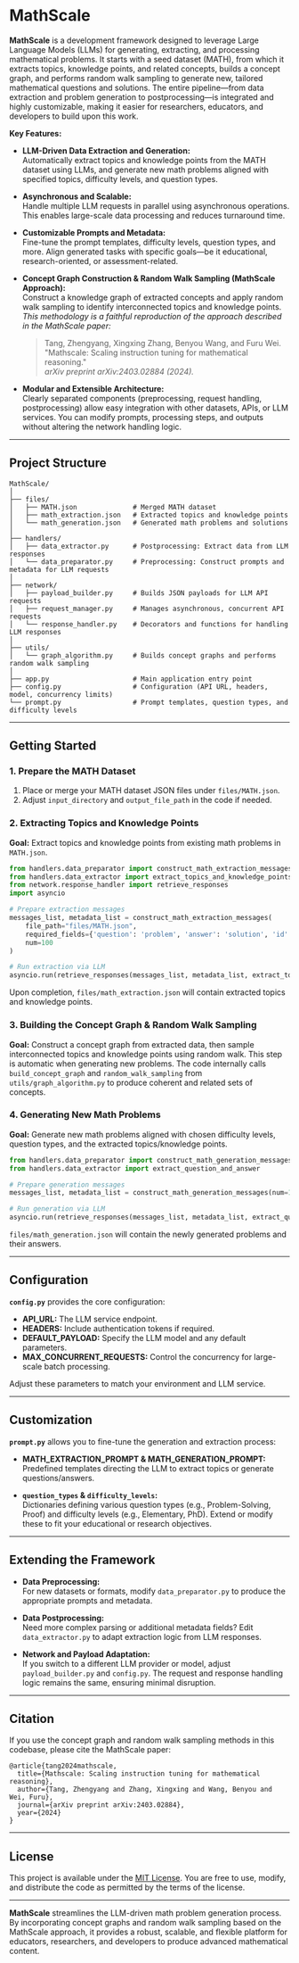 # MathScale

**MathScale** is a development framework designed to leverage Large Language Models (LLMs) for generating, extracting, and processing mathematical problems. It starts with a seed dataset (MATH), from which it extracts topics, knowledge points, and related concepts, builds a concept graph, and performs random walk sampling to generate new, tailored mathematical questions and solutions. The entire pipeline—from data extraction and problem generation to postprocessing—is integrated and highly customizable, making it easier for researchers, educators, and developers to build upon this work.

**Key Features:**

- **LLM-Driven Data Extraction and Generation:**  
  Automatically extract topics and knowledge points from the MATH dataset using LLMs, and generate new math problems aligned with specified topics, difficulty levels, and question types.

- **Asynchronous and Scalable:**  
  Handle multiple LLM requests in parallel using asynchronous operations. This enables large-scale data processing and reduces turnaround time.

- **Customizable Prompts and Metadata:**  
  Fine-tune the prompt templates, difficulty levels, question types, and more. Align generated tasks with specific goals—be it educational, research-oriented, or assessment-related.

- **Concept Graph Construction & Random Walk Sampling (MathScale Approach):**  
  Construct a knowledge graph of extracted concepts and apply random walk sampling to identify interconnected topics and knowledge points.  
  *This methodology is a faithful reproduction of the approach described in the MathScale paper:*
  
  > Tang, Zhengyang, Xingxing Zhang, Benyou Wang, and Furu Wei.  
  > "Mathscale: Scaling instruction tuning for mathematical reasoning."  
  > *arXiv preprint arXiv:2403.02884 (2024).*

- **Modular and Extensible Architecture:**  
  Clearly separated components (preprocessing, request handling, postprocessing) allow easy integration with other datasets, APIs, or LLM services. You can modify prompts, processing steps, and outputs without altering the network handling logic.

---

## Project Structure

```
MathScale/
│
├── files/
│   ├── MATH.json              # Merged MATH dataset
│   ├── math_extraction.json   # Extracted topics and knowledge points
│   └── math_generation.json   # Generated math problems and solutions
│
├── handlers/
│   ├── data_extractor.py      # Postprocessing: Extract data from LLM responses
│   └── data_preparator.py     # Preprocessing: Construct prompts and metadata for LLM requests
│
├── network/
│   ├── payload_builder.py     # Builds JSON payloads for LLM API requests
│   ├── request_manager.py     # Manages asynchronous, concurrent API requests
│   └── response_handler.py    # Decorators and functions for handling LLM responses
│
├── utils/
│   └── graph_algorithm.py     # Builds concept graphs and performs random walk sampling
│
├── app.py                     # Main application entry point
├── config.py                  # Configuration (API URL, headers, model, concurrency limits)
└── prompt.py                  # Prompt templates, question types, and difficulty levels
```

---

## Getting Started

### 1. Prepare the MATH Dataset

1. Place or merge your MATH dataset JSON files under `files/MATH.json`.
2. Adjust `input_directory` and `output_file_path` in the code if needed.

### 2. Extracting Topics and Knowledge Points

**Goal:** Extract topics and knowledge points from existing math problems in `MATH.json`.

```python
from handlers.data_preparator import construct_math_extraction_messages
from handlers.data_extractor import extract_topics_and_knowledge_points
from network.response_handler import retrieve_responses
import asyncio

# Prepare extraction messages
messages_list, metadata_list = construct_math_extraction_messages(
    file_path="files/MATH.json",
    required_fields={'question': 'problem', 'answer': 'solution', 'id': 'id'},
    num=100
)

# Run extraction via LLM
asyncio.run(retrieve_responses(messages_list, metadata_list, extract_topics_and_knowledge_points))
```

Upon completion, `files/math_extraction.json` will contain extracted topics and knowledge points.

### 3. Building the Concept Graph & Random Walk Sampling

**Goal:** Construct a concept graph from extracted data, then sample interconnected topics and knowledge points using random walk. This step is automatic when generating new problems. The code internally calls `build_concept_graph` and `random_walk_sampling` from `utils/graph_algorithm.py` to produce coherent and related sets of concepts.

### 4. Generating New Math Problems

**Goal:** Generate new math problems aligned with chosen difficulty levels, question types, and the extracted topics/knowledge points.

```python
from handlers.data_preparator import construct_math_generation_messages
from handlers.data_extractor import extract_question_and_answer

# Prepare generation messages
messages_list, metadata_list = construct_math_generation_messages(num=100)

# Run generation via LLM
asyncio.run(retrieve_responses(messages_list, metadata_list, extract_question_and_answer))
```

`files/math_generation.json` will contain the newly generated problems and their answers.

---

## Configuration

**`config.py`** provides the core configuration:

- **API_URL:** The LLM service endpoint.
- **HEADERS:** Include authentication tokens if required.
- **DEFAULT_PAYLOAD:** Specify the LLM model and any default parameters.
- **MAX_CONCURRENT_REQUESTS:** Control the concurrency for large-scale batch processing.

Adjust these parameters to match your environment and LLM service.

---

## Customization

**`prompt.py`** allows you to fine-tune the generation and extraction process:

- **MATH_EXTRACTION_PROMPT & MATH_GENERATION_PROMPT:**  
  Predefined templates directing the LLM to extract topics or generate questions/answers.
  
- **`question_types` & `difficulty_levels`:**  
  Dictionaries defining various question types (e.g., Problem-Solving, Proof) and difficulty levels (e.g., Elementary, PhD). Extend or modify these to fit your educational or research objectives.

---

## Extending the Framework

- **Data Preprocessing:**  
  For new datasets or formats, modify `data_preparator.py` to produce the appropriate prompts and metadata.

- **Data Postprocessing:**  
  Need more complex parsing or additional metadata fields? Edit `data_extractor.py` to adapt extraction logic from LLM responses.

- **Network and Payload Adaptation:**  
  If you switch to a different LLM provider or model, adjust `payload_builder.py` and `config.py`. The request and response handling logic remains the same, ensuring minimal disruption.

---

## Citation

If you use the concept graph and random walk sampling methods in this codebase, please cite the MathScale paper:

```
@article{tang2024mathscale,
  title={Mathscale: Scaling instruction tuning for mathematical reasoning},
  author={Tang, Zhengyang and Zhang, Xingxing and Wang, Benyou and Wei, Furu},
  journal={arXiv preprint arXiv:2403.02884},
  year={2024}
}
```

---

## License

This project is available under the [MIT License](LICENSE). You are free to use, modify, and distribute the code as permitted by the terms of the license.

---

**MathScale** streamlines the LLM-driven math problem generation process. By incorporating concept graphs and random walk sampling based on the MathScale approach, it provides a robust, scalable, and flexible platform for educators, researchers, and developers to produce advanced mathematical content.